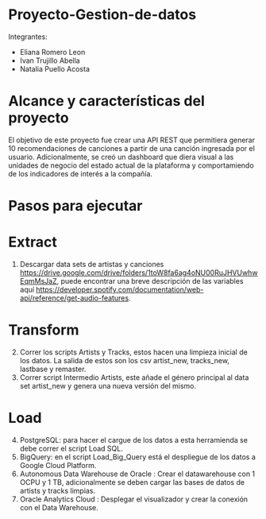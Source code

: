 # Proyecto-Gestion-de-datos

Integrantes:
- Eliana Romero Leon
- Ivan Trujillo Abella
- Natalia Puello Acosta

# Alcance y características del proyecto

El objetivo de este proyecto fue crear una API REST que permitiera generar 10 recomendaciones de canciones a partir de una canción ingresada por el usuario. Adicionalmente, se creó un dashboard que diera visual a las unidades de negocio del estado actual de la plataforma y comportamiendo de los indicadores de interés a la compañía.

# Pasos para ejecutar

# Extract
1. Descargar data sets de artistas y canciones https://drive.google.com/drive/folders/1toW8fa6ag4oNU00RuJHVUwhwEqmMsJaZ, puede encontrar una breve descripción de las variables aquí https://developer.spotify.com/documentation/web-api/reference/get-audio-features. 

# Transform  
2. Correr los scripts Artists y Tracks, estos hacen una limpieza inicial de los datos. La salida de estos son los csv artist_new, tracks_new, lastbase y remaster.
3. Correr script Intermedio Artists, este añade el género principal al data set artist_new y genera una nueva versión del mismo.

# Load
4. PostgreSQL: para hacer el cargue de los datos a esta herramienda se debe correr el script Load SQL.
5. BigQuery: en el script Load_Big_Query está el despliegue de los datos a Google Cloud Platform.
6. Autonomous Data Warehouse de Oracle : Crear el datawarehouse con 1 OCPU y 1 TB, adicionalmente se deben cargar las bases de datos de artists y tracks limpias.
7. Oracle Analytics Cloud : Desplegar el visualizador y crear la conexión con el Data Warehouse.


